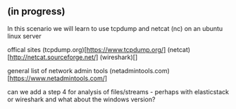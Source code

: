 ## (in progress)

In this scenario we will learn to use tcpdump and netcat (nc) on an ubuntu linux server

offical sites
(tcpdump.org)[https://www.tcpdump.org/]
(netcat)[http://netcat.sourceforge.net/]
(wireshark)[]

general list of network admin tools
(netadmintools.com)[https://www.netadmintools.com/]


can we add a step 4 for analysis of files/streams - perhaps with elasticstack   or wireshark
and what about the windows version?